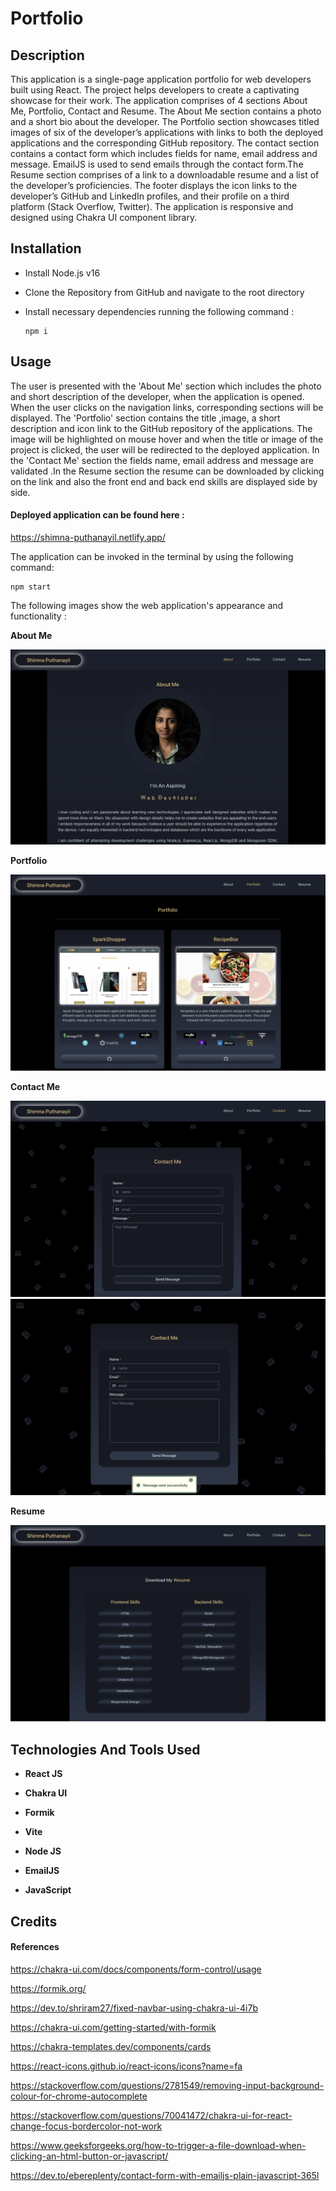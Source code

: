 # Portfolio

## Description

This application is a single-page application portfolio for web developers built using React. The project helps developers to create a captivating showcase for their work. The application comprises of 4 sections About Me, Portfolio, Contact and Resume. The About Me section contains a photo and a short bio about the developer. The Portfolio section showcases titled images of six of the developer’s applications with links to both the deployed applications and the corresponding GitHub repository. The contact section contains a contact form which includes fields for name, email address and message. EmailJS is used to send emails through the contact form.The Resume section comprises of a link to a downloadable resume and a list of the developer’s proficiencies. The footer displays the icon links to the developer’s GitHub and LinkedIn profiles, and their profile on a third platform (Stack Overflow, Twitter). The application is responsive and designed using Chakra UI component library.

## Installation

- Install Node.js v16
- Clone the Repository from GitHub and navigate to the root directory
- Install necessary dependencies running the following command :

  ```
  npm i
  ```

## Usage

The user is presented with the 'About Me' section which includes the photo and short description of the developer, when the application is opened. When the user clicks on the navigation links, corresponding sections will be displayed. The 'Portfolio' section contains the title ,image, a short description and icon link to the GitHub repository of the applications. The image will be highlighted on mouse hover and when the title or image of the project is clicked, the user will be redirected to the deployed application. In the 'Contact Me' section the fields name, email address and message are validated .In the Resume section the resume can be downloaded by clicking on the link and also the front end and back end skills are displayed side by side.

#### Deployed application can be found here :

https://shimna-puthanayil.netlify.app/

The application can be invoked in the terminal by using the following command:

```
npm start
```

The following images show the web application's appearance and functionality :

**About Me**

![P 1](./src/assets/images/p1.png)

**Portfolio**

![P 2](./src/assets/images/p2.png)

**Contact Me**

![P 3](./src/assets/images/p3.png)
![P 4](./src/assets/images/p4.png)

**Resume**

![P 5](./src/assets/images/p5.png)

## Technologies And Tools Used

- **React JS**
- **Chakra UI**
- **Formik**

- **Vite**

- **Node JS**

- **EmailJS**

- **JavaScript**

## Credits

#### References

https://chakra-ui.com/docs/components/form-control/usage

https://formik.org/

https://dev.to/shriram27/fixed-navbar-using-chakra-ui-4i7b

https://chakra-ui.com/getting-started/with-formik

https://chakra-templates.dev/components/cards

https://react-icons.github.io/react-icons/icons?name=fa

https://stackoverflow.com/questions/2781549/removing-input-background-colour-for-chrome-autocomplete

https://stackoverflow.com/questions/70041472/chakra-ui-for-react-change-focus-bordercolor-not-work

https://www.geeksforgeeks.org/how-to-trigger-a-file-download-when-clicking-an-html-button-or-javascript/

https://dev.to/ebereplenty/contact-form-with-emailjs-plain-javascript-365l
